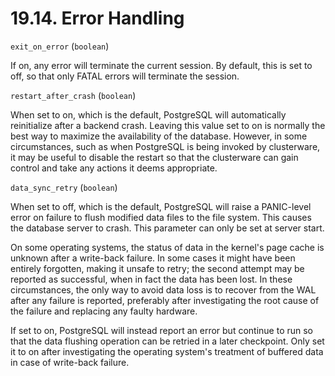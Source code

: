 # 19.14. Error Handling

`exit_on_error` (`boolean`)

If on, any error will terminate the current session. By default, this is set to off, so that only FATAL errors will terminate the session.

`restart_after_crash` (`boolean`)

When set to on, which is the default, PostgreSQL will automatically reinitialize after a backend crash. Leaving this value set to on is normally the best way to maximize the availability of the database. However, in some circumstances, such as when PostgreSQL is being invoked by clusterware, it may be useful to disable the restart so that the clusterware can gain control and take any actions it deems appropriate.

`data_sync_retry` (`boolean`)

When set to off, which is the default, PostgreSQL will raise a PANIC-level error on failure to flush modified data files to the file system. This causes the database server to crash. This parameter can only be set at server start.

On some operating systems, the status of data in the kernel's page cache is unknown after a write-back failure. In some cases it might have been entirely forgotten, making it unsafe to retry; the second attempt may be reported as successful, when in fact the data has been lost. In these circumstances, the only way to avoid data loss is to recover from the WAL after any failure is reported, preferably after investigating the root cause of the failure and replacing any faulty hardware.

If set to on, PostgreSQL will instead report an error but continue to run so that the data flushing operation can be retried in a later checkpoint. Only set it to on after investigating the operating system's treatment of buffered data in case of write-back failure.
